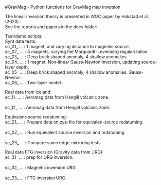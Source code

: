 #GravMag - Python functions for GravMag map inversion

The linear inversion theory is presented in WGC paper by Hokstad et al. (2020). <br />
See the reports and papers in the docs folder: <br />

Test/demo scripts:<br /> 
Synt data tests:<br /> 
    sc_01_ ... : 1 magnet, and varying distance to magnetic source.<br /> 
    sc_02_ ... : 4 magnets, varying the Marquardt-Levenberg regularization.<br /> 
    sc_03_ ... : Deep brick shaped anomaly, 4 shallow anomalies<br /> 
    sc_04_ ... : 1 magnet. Non-linear Gauss-Newton inversion, updating source-layer depth.<br /> 
    sc_05_ ... : Deep brick shaped anomaly, 4 shallow anomalies. Gauss-Newton <br /> 
    sc_06_ ... : Two-layer model .<br />

Real data from Iceland: <br /> 
    sc_11_ ... : Aeromag data from Hengill volcanic zone. <br />   
    sc_12_ ... : Aeromag data from Hengill volcanic zone. <br />   

Equivalent-source redatuming: <br /> 
    sc_21_ ... : Prepare data on zyz-file for equivalen-source redatuming. <br />   
    sc_22_ ... : Run equivalent source inversion and redatuming. <br />   
    sc_23_ ... : Compare some edge-mirroring tests. <br />   

Real data FTG inversion (Gravity data from URG): <br /> 
    sc_31_ ... : prep for URG inversion. <br />   
    sc_32_ ... : Magnetic inversion URG. <br />   
    sc_33_ ... : FTG inversion URG. <br />   
